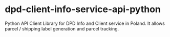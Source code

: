 # dpd-client-info-service-api-python
Python API Client Library for DPD Info and Client service in Poland.  It allows parcel / shipping label generation and parcel tracking.
